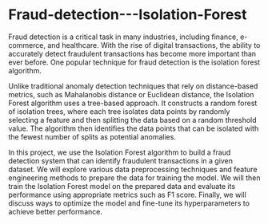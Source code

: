 # Fraud-detection---Isolation-Forest
Fraud detection is a critical task in many industries, including finance, e-commerce, and healthcare. With the rise of digital transactions, the ability to accurately detect fraudulent transactions has become more important than ever before. One popular technique for fraud detection is the isolation forest algorithm.

Unlike traditional anomaly detection techniques that rely on distance-based metrics, such as Mahalanobis distance or Euclidean distance, the Isolation Forest algorithm uses a tree-based approach. It constructs a random forest of isolation trees, where each tree isolates data points by randomly selecting a feature and then splitting the data based on a random threshold value. The algorithm then identifies the data points that can be isolated with the fewest number of splits as potential anomalies.

In this project, we use the Isolation Forest algorithm to build a fraud detection system that can identify fraudulent transactions in a given dataset. We will explore various data preprocessing techniques and feature engineering methods to prepare the data for training the model. We will then train the Isolation Forest model on the prepared data and evaluate its performance using appropriate metrics such as F1 score. Finally, we will discuss ways to optimize the model and fine-tune its hyperparameters to achieve better performance.
